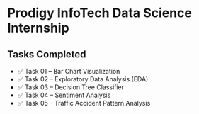 # Prodigy InfoTech Data Science Internship

## Tasks Completed
- ✅ Task 01 – Bar Chart Visualization
- ✅ Task 02 – Exploratory Data Analysis (EDA)
- ✅ Task 03 – Decision Tree Classifier
- ✅ Task 04 – Sentiment Analysis
- ✅ Task 05 – Traffic Accident Pattern Analysis
